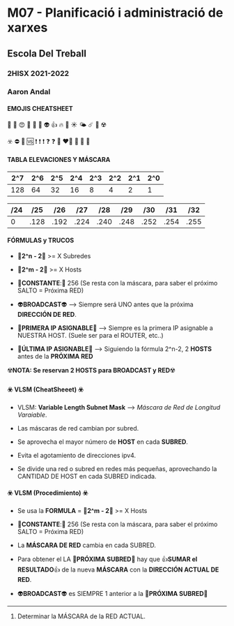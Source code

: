 # M07 - Planificació i administració de xarxes
## Escola Del Treball
### 2HISX 2021-2022
### Aaron Andal

#### EMOJIS CHEATSHEET

👹 🤬  😍 🥰  🥺  👾  👽  👍  🔥  🌈 ☀️  🌤 ☄️  🚧 ☢️ 

☣️ ⛔️  💮  🆚 ❗️ ❗️ ❗️ ❓ ❓  💯 ❤️‍🔥  💛  🧡  💟 

#### TABLA ELEVACIONES Y MÁSCARA

| **2^7** | **2^6** | **2^5** | **2^4** | **2^3** | **2^2** | **2^1** | **2^0** | 
| ------------- | ------------- | ------------- | ------------- | ------------- | ------------- | ------------- | ------------- |
| 128 | 64 | 32 | 16 | 8 | 4 | 2 | 1 |

| **/24** | **/25** | **/26** | **/27** | **/28** | **/29** | **/30** | **/31** | **/32** | 
| ------------- | ------------- | ------------- | ------------- | ------------- | ------------- | ------------- | ------------- | ------------- |
| 0 | .128 | .192 | .224 | .240 | .248 | .252 | .254 | .255 |

#### FÓRMULAS y TRUCOS

* 👹**2^n - 2**👹 >= X Subredes

* 👹**2^m - 2**👹 >= X Hosts

* 👾**CONSTANTE**:👾 256 (Se resta con la máscara, para saber el próximo SALTO = Próxima RED)

* 👽**BROADCAST**👽 --> Siempre será UNO antes que la próxima **DIRECCIÓN DE RED**.

* 💯**PRIMERA IP ASIGNABLE**💯 --> Siempre es la primera IP asignable a NUESTRA HOST. (Suele ser para el ROUTER, etc..)

* 🧡**ÚLTIMA IP ASIGNABLE**🧡 --> Siguiendo la fórmula 2^n-2, 2 **HOSTS** antes de la **PRÓXIMA RED**

☢️**NOTA: Se reservan 2 HOSTS para BROADCAST y RED**☢️

#### ☣️ VLSM (CheatSheeet) ☣️

* VLSM: **Variable Length Subnet Mask** --> *Máscara de Red de Longitud Varaiable*.

* Las máscaras de red cambian por subred.

* Se aprovecha el mayor número de **HOST** en cada **SUBRED**.

* Evita el agotamiento de direcciones ipv4.

* Se divide una red o subred en redes más pequeñas, aprovechando la CANTIDAD DE HOST en cada SUBRED indicada.

#### ☣️ VLSM (Procedimiento) ☣️

* Se usa la **FORMULA** = 👹**2^m - 2**👹 >= X Hosts

* 👾**CONSTANTE**:👾 256 (Se resta con la máscara, para saber el próximo SALTO = Próxima RED)

* La **MÁSCARA DE RED** cambia en cada SUBRED.

* Para obtener el LA 💮**PRÓXIMA SUBRED**💮 hay que 👍**SUMAR el RESULTADO**👍 de la nueva **MÁSCARA** con la **DIRECCIÓN ACTUAL DE RED**.

* 👽**BROADCAST**👽 es SIEMPRE 1 anterior a la 💮**PRÓXIMA SUBRED**💮

--------------------------------------------------------------------------------------

1. Determinar la MÁSCARA de la RED ACTUAL.

